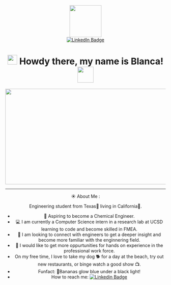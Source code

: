 <body>
<div id="header" align="center">
  <img src="https://i.giphy.com/media/v1.Y2lkPTc5MGI3NjExa29kcDlyNDc0NTVzdXMxdGlicTZmOTVmOHAya3E5dGU4ZjBkZ2M0cCZlcD12MV9pbnRlcm5hbF9naWZfYnlfaWQmY3Q9cw/ZqOGQO6ZMSqUYDHj0T/giphy.gif" width="100"/>
<div id="badges">
   <a href="www.linkedin.com/in/blanca-de-leon-85408311b">
      <img src="https://img.shields.io/badge/LinkedIn-blue?style=for-the-badge&logo=linkedin&logoColor=white" alt="LinkedIn Badge"/>
   </a>
     <div>
<img src="https://komarev.com/ghpvc/?username=bdeleon15&style=flat-square&color=blue" alt=""/>
   <div>
     <h1> <img src="https://media.giphy.com/media/hvRJCLFzcasrR4ia7z/giphy.gif" width="30px"/>
  Howdy there, my name is Blanca!
   <img src="https://i.giphy.com/media/v1.Y2lkPTc5MGI3NjExZmV1aWFpOG9pZ2JqcHY1bXFwZXg5N2w4dGR2MTc0b25lcjhhd3F3aCZlcD12MV9pbnRlcm5hbF9naWZfYnlfaWQmY3Q9cw/RN8jWMw5Xf1mWRMyNx/giphy.gif" width="50px"/>  
</h1>
<div>
  <img src="https://i.giphy.com/media/v1.Y2lkPTc5MGI3NjExYnFmZHc2cWx6eG50MDd3YW56eGRiM2YweGM5bzBjbW1tcWwzdzloMiZlcD12MV9pbnRlcm5hbF9naWZfYnlfaWQmY3Q9Zw/L8K62iTDkzGX6/giphy.gif" width="600" height="300"/>
</div>
  
---

:sunny: About Me :

Engineering student from Texas🤠 living in California🌴.
- 🥼 Aspiring to become a Chemical Engineer.
- 💻 I am currently a Computer Science intern in a research lab at UCSD learning to code and become skilled in FMEA.
- 🤝 I am looking to connect with engineers to get a deeper insight and become more familiar with the enginnering field.
- 💪 I would like to get more oppurtunities for hands on experience in the professional work force.
- On my free time, I love to take my dog 🐕  for a day at the beach, try out new restaurants, or binge watch a good show 📺.
- Funfact: 🍌Bananas glow blue under a black light!
- How to reach me: [![Linkedin Badge](https://img.shields.io/badge/-kakbar-blue?style=flat&logo=Linkedin&logoColor=white)](www.linkedin.com/in/blanca-de-leon-85408311b)


<!--
**bdeleon15/bdeleon15** is a ✨ _special_ ✨ repository because its `README.md` (this file) appears on your GitHub profile.

Here are some ideas to get you started:

- 🔭 I’m currently working on ...
- 🌱 I’m currently learning ...
- 👯 I’m looking to collaborate on ...
- 🤔 I’m looking for help with ...
- 💬 Ask me about ...
- 📫 How to reach me: ...
- 😄 Pronouns: ...
- ⚡ Fun fact: ...
-->
